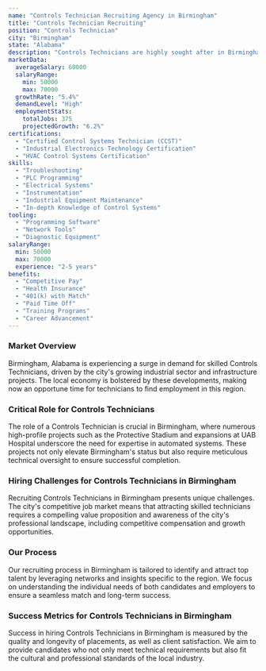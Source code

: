 ```yaml
---
name: "Controls Technician Recruiting Agency in Birmingham"
title: "Controls Technician Recruiting"
position: "Controls Technician"
city: "Birmingham"
state: "Alabama"
description: "Controls Technicians are highly sought after in Birmingham, Alabama due to the area's heavy industrial background."
marketData:
  averageSalary: 60000
  salaryRange:
    min: 50000
    max: 70000
  growthRate: "5.4%"
  demandLevel: "High"
  employmentStats:
    totalJobs: 375
    projectedGrowth: "6.2%"
certifications:
  - "Certified Control Systems Technician (CCST)"
  - "Industrial Electronics Technology Certification"
  - "HVAC Control Systems Certification"
skills:
  - "Troubleshooting"
  - "PLC Programming"
  - "Electrical Systems"
  - "Instrumentation"
  - "Industrial Equipment Maintenance"
  - "In-depth Knowledge of Control Systems"
tooling:
  - "Programming Software"
  - "Network Tools"
  - "Diagnostic Equipment"
salaryRange:
  min: 50000
  max: 70000
  experience: "2-5 years"
benefits:
  - "Competitive Pay"
  - "Health Insurance"
  - "401(k) with Match"
  - "Paid Time Off"
  - "Training Programs"
  - "Career Advancement"
---
```


### Market Overview
Birmingham, Alabama is experiencing a surge in demand for skilled Controls Technicians, driven by the city's growing industrial sector and infrastructure projects. The local economy is bolstered by these developments, making now an opportune time for technicians to find employment in this region.

### Critical Role for Controls Technicians
The role of a Controls Technician is crucial in Birmingham, where numerous high-profile projects such as the Protective Stadium and expansions at UAB Hospital underscore the need for expertise in automated systems. These projects not only elevate Birmingham's status but also require meticulous technical oversight to ensure successful completion.

### Hiring Challenges for Controls Technicians in Birmingham
Recruiting Controls Technicians in Birmingham presents unique challenges. The city's competitive job market means that attracting skilled technicians requires a compelling value proposition and awareness of the city's professional landscape, including competitive compensation and growth opportunities.

### Our Process
Our recruiting process in Birmingham is tailored to identify and attract top talent by leveraging networks and insights specific to the region. We focus on understanding the individual needs of both candidates and employers to ensure a seamless match and long-term success.

### Success Metrics for Controls Technicians in Birmingham
Success in hiring Controls Technicians in Birmingham is measured by the quality and longevity of placements, as well as client satisfaction. We aim to provide candidates who not only meet technical requirements but also fit the cultural and professional standards of the local industry.